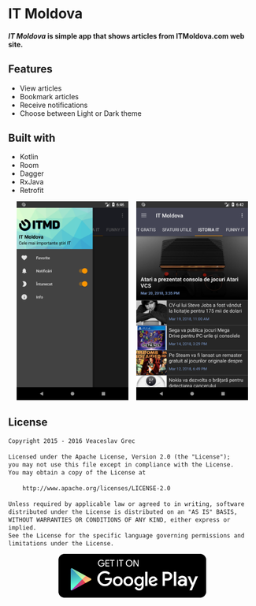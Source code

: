 # IT Moldova #

#### _IT Moldova_ is simple app that shows articles from ITMoldova.com web site. ####

## Features ##
 - View articles
 - Bookmark articles
 - Receive notifications
 - Choose between Light or Dark theme

## Built with ##
 - Kotlin
 - Room
 - Dagger
 - RxJava
 - Retrofit

<div align="center">
        <img width="45%" src="screenshots/nav_drawer.png" alt="Summary screen"</img>
        <img height="0" width="8px">
        <img width="45%" src="screenshots/dark_theme_list.png" alt="Details Screen"></img>
</div>

License
-------

    Copyright 2015 - 2016 Veaceslav Grec

    Licensed under the Apache License, Version 2.0 (the "License");
    you may not use this file except in compliance with the License.
    You may obtain a copy of the License at

        http://www.apache.org/licenses/LICENSE-2.0

    Unless required by applicable law or agreed to in writing, software
    distributed under the License is distributed on an "AS IS" BASIS,
    WITHOUT WARRANTIES OR CONDITIONS OF ANY KIND, either express or implied.
    See the License for the specific language governing permissions and
    limitations under the License.

<p align="center">
<a href="https://play.google.com/store/apps/details?id=com.itmd2" target="_blank"><img src="screenshots/google-play-badge.png"</img></a>
</p>
